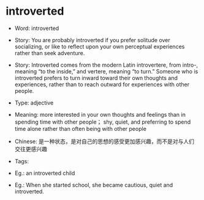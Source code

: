 # introverted

- Word: introverted
- Story: You are probably introverted if you prefer solitude over socializing, or like to reflect upon your own perceptual experiences rather than seek adventure.
- Story: Introverted comes from the modern Latin introvertere, from intro-, meaning “to the inside,” and vertere, meaning “to turn.” Someone who is introverted prefers to turn inward toward their own thoughts and experiences, rather than to reach outward for experiences with other people.

- Type: adjective
- Meaning: more interested in your own thoughts and feelings than in spending time with other people； shy, quiet, and preferring to spend time alone rather than often being with other people
- Chinese: 是一种状态，是对自己的思想的感受更加感兴趣，而不是对与人们交往更感兴趣
- Tags: 
- Eg.: an introverted child
- Eg.: When she started school, she became cautious, quiet and introverted.

